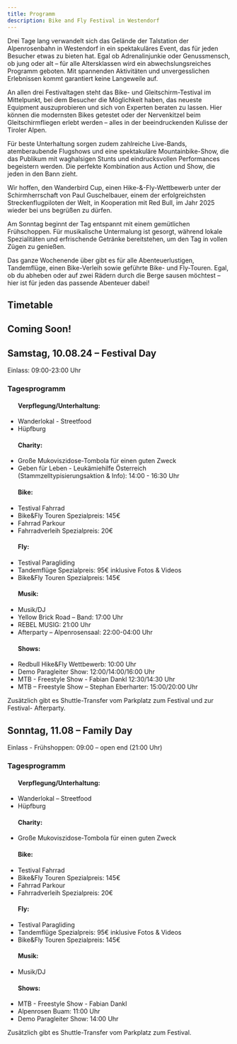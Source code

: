 ```yaml
---
title: Programm
description: Bike and Fly Festival in Westendorf
---
```


Drei Tage lang verwandelt sich das Gelände der Talstation der Alpenrosenbahn in Westendorf in ein spektakuläres Event, das für jeden Besucher etwas zu bieten hat. Egal ob Adrenalinjunkie oder Genussmensch, ob jung oder alt – für alle Altersklassen wird ein abwechslungsreiches Programm geboten. Mit spannenden Aktivitäten und unvergesslichen Erlebnissen kommt garantiert keine Langeweile auf.

An allen drei Festivaltagen steht das Bike- und Gleitschirm-Testival im Mittelpunkt, bei dem Besucher die Möglichkeit haben, das neueste Equipment auszuprobieren und sich von Experten beraten zu lassen. Hier können die modernsten Bikes getestet oder der Nervenkitzel beim Gleitschirmfliegen erlebt werden – alles in der beeindruckenden Kulisse der Tiroler Alpen.

Für beste Unterhaltung sorgen zudem zahlreiche Live-Bands, atemberaubende Flugshows und eine spektakuläre Mountainbike-Show, die das Publikum mit waghalsigen Stunts und eindrucksvollen Performances begeistern werden. Die perfekte Kombination aus Action und Show, die jeden in den Bann zieht.

Wir hoffen, den Wanderbird Cup, einen Hike-&-Fly-Wettbewerb unter der Schirmherrschaft von Paul Guschelbauer, einem der erfolgreichsten Streckenflugpiloten der Welt, in Kooperation mit Red Bull, im Jahr 2025 wieder bei uns begrüßen zu dürfen.

Am Sonntag beginnt der Tag entspannt mit einem gemütlichen Frühschoppen. Für musikalische Untermalung ist gesorgt, während lokale Spezialitäten und erfrischende Getränke bereitstehen, um den Tag in vollen Zügen zu genießen.

Das ganze Wochenende über gibt es für alle Abenteuerlustigen, Tandemflüge, einen Bike-Verleih sowie geführte Bike- und Fly-Touren. Egal, ob du abheben oder auf zwei Rädern durch die Berge sausen möchtest – hier ist für jeden das passende Abenteuer dabei!

## Timetable

<div class="grid md:grid-cols-3 gap-4 mb-10">
  <div class="bg-[#c2deba] shadow-md rounded-lg p-4">
    <h2>Coming Soon!</h2>
  </div>
  <div class="bg-[#b0def1] shadow-md rounded-lg p-4">
    <h2>Samstag, 10.08.24 – Festival Day</h2>
    <p>Einlass: 09:00-23:00 Uhr</p>
    <h3>Tagesprogramm</h3>
    <ul>
      <h4>Verpflegung/Unterhaltung:</h4>
      <li>Wanderlokal - Streetfood</li>
      <li>Hüpfburg</li>
      <h4>Charity:</h4>
      <li>Große Mukoviszidose-Tombola für einen guten Zweck</li>
      <li>Geben für Leben - Leukämiehilfe Österreich (Stammzelltypisierungsaktion & Info): 14:00 - 16:30 Uhr</li>
      <h4>Bike:</h4>
      <li>Testival Fahrrad</li>
      <li>Bike&Fly Touren Spezialpreis: 145€</li>
      <li>Fahrrad Parkour</li>
      <li>Fahrradverleih Spezialpreis: 20€</li>
      <h4>Fly:</h4>
      <li>Testival Paragliding</li>
      <li>Tandemflüge Spezialpreis: 95€ inklusive Fotos & Videos</li>
      <li>Bike&Fly Touren Spezialpreis: 145€</li>
      <h4>Musik:</h4>
      <li>Musik/DJ</li>
      <li>Yellow Brick Road – Band: 17:00 Uhr</li>
      <li>REBEL MUSIG: 21:00 Uhr</li>
      <li>Afterparty – Alpenrosensaal: 22:00-04:00 Uhr</li>
      <h4>Shows:</h4>
      <li>Redbull Hike&Fly Wettbewerb: 10:00 Uhr</li>
      <li>Demo Paragleiter Show: 12:00/14:00/16:00 Uhr</li>
      <li>MTB - Freestyle Show - Fabian Dankl 12:30/14:30 Uhr</li>
      <li>MTB – Freestyle Show – Stephan Eberharter: 15:00/20:00 Uhr</li>
      </ul>
    <p>Zusätzlich gibt es Shuttle-Transfer vom Parkplatz zum Festival und zur Festival- Afterparty.</p>
  </div>
  <div class="bg-[#c2deba] shadow-md rounded-lg p-4">
    <h2>Sonntag, 11.08 – Family Day</h2>
    <p>Einlass - Frühshoppen: 09:00 – open end (21:00 Uhr)</p>
    <h3>Tagesprogramm</h3>
    <ul>
      <h4>Verpflegung/Unterhaltung:</h4>
      <li>Wanderlokal – Streetfood</li>
      <li>Hüpfburg</li>
      <h4>Charity:</h4>
      <li>Große Mukoviszidose-Tombola für einen guten Zweck</li>
      <h4>Bike:</h4>
      <li>Testival Fahrrad</li>
      <li>Bike&Fly Touren Spezialpreis: 145€</li>
      <li>Fahrrad Parkour</li>
      <li>Fahrradverleih Spezialpreis: 20€</li>
      <h4>Fly:</h4>
      <li>Testival Paragliding</li>
      <li>Tandemflüge Spezialpreis: 95€ inklusive Fotos & Videos</li>
      <li>Bike&Fly Touren Spezialpreis: 145€</li>
      <h4>Musik:</h4>
      <li>Musik/DJ</li>
      <h4>Shows:</h4>
      <li>MTB - Freestyle Show - Fabian Dankl</li>
      <li>Alpenrosen Buam: 11:00 Uhr</li>
      <li>Demo Paragleiter Show: 14:00 Uhr</li>
    </ul>
    <p>Zusätzlich gibt es Shuttle-Transfer vom Parkplatz zum Festival.</p>
  </div>
</div>


<ContentImageGallery path="/media/programm/gallerie/"/>

